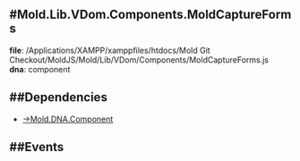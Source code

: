 
#Mold.Lib.VDom.Components.MoldCaptureForms
---------------------------------------

__file__: /Applications/XAMPP/xamppfiles/htdocs/Mold Git Checkout/MoldJS/Mold/Lib/VDom/Components/MoldCaptureForms.js  
__dna__: component  


	






##Dependencies
--------------

* [->Mold.DNA.Component](../../../../->Mold/DNA/Component.md) 


##Events
--------------






 

 


 



		

